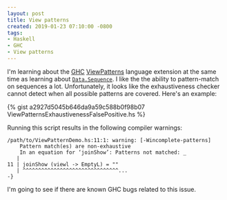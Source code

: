 ```yaml
---
layout: post
title: View patterns
created: 2019-01-23 07:10:00 -0800
tags:
- Haskell
- GHC
- View patterns
---
```

I'm learning about the [GHC][ghc] [ViewPatterns][view-patterns-ghc] language extension at the same time as learning about [`Data.Sequence`][data-sequence]. I like the the ability to pattern-match on sequences a lot. Unfortunately, it looks like the exhaustiveness checker cannot detect when all possible patterns are covered. Here's an example:
 
{% gist a2927d5045b646da9a59c588b0f98b07 ViewPatternsExhaustivenessFalsePositive.hs %}

Running this script results in the following compiler warnings:

```
/path/to/ViewPatternDemo.hs:11:1: warning: [-Wincomplete-patterns]
    Pattern match(es) are non-exhaustive
    In an equation for ‘joinShow’: Patterns not matched: _
   |
11 | joinShow (viewl -> EmptyL) = ""
   | ^^^^^^^^^^^^^^^^^^^^^^^^^^^^^^^...
-}
```

I'm going to see if there are known GHC bugs related to this issue.

[data-sequence]: hackage.haskell.org/package/containers/docs/Data-Sequence.html
[ghc]: http://ghc.haskell.org/
[view-patterns-ghc]: https://ghc.haskell.org/trac/ghc/wiki/ViewPatterns
